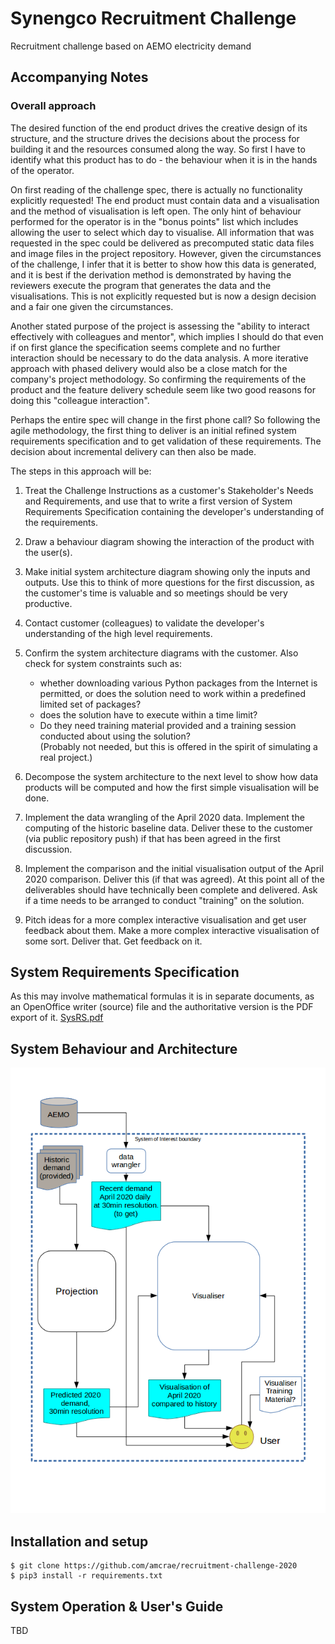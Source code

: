 # Synengco Recruitment Challenge

Recruitment challenge based on AEMO electricity demand 

## Accompanying Notes

### Overall approach

The desired function of the end product drives the creative design of its structure, and the structure drives the decisions about the process for building it and the resources consumed along the way. So first I have to identify what this product has to do - the behaviour when it is in the hands of the operator.

On first reading of the challenge spec, there is actually no functionality explicitly requested! The end product must contain data and a visualisation and the method of visualisation is left open. The only hint of behaviour performed for the operator is in the "bonus points" list which includes allowing the user to select which day to visualise.
 All information that was requested in the spec could be delivered as precomputed static data files and image files in the project repository. However, given the circumstances of the challenge, I infer that it is better to show how this data is generated, and it is best if the derivation method is demonstrated by having the reviewers execute the program that generates the data and the visualisations. This is not explicitly requested but is now a design decision and a fair one given the circumstances.

Another stated purpose of the project is assessing the "ability to interact effectively with colleagues and mentor", which implies I should do that even if on first glance the specification seems complete and no further interaction should be necessary to do the data analysis. A more iterative approach with phased delivery would also be a close match for the company's project methodology. So confirming the requirements of the product and the feature delivery schedule seem like two good reasons for doing this "colleague interaction".

Perhaps the entire spec will change in the first phone call? So following the agile methodology, the first thing to deliver is an initial refined system requirements specification and to get validation of these requirements. The decision about incremental delivery can then also be made.

The steps in this approach will be:

1. Treat the Challenge Instructions as a customer's Stakeholder's Needs and Requirements, and use that to write a first version of System Requirements Specification containing the developer's understanding of the requirements.

2. Draw a behaviour diagram showing the interaction of the product with the user(s).

3. Make initial system architecture diagram showing only the inputs and outputs. Use this to think of more questions for the first discussion, as the customer's time is valuable and so meetings should be very productive.

4. Contact customer (colleagues) to validate the developer's understanding of the high level requirements.

5. Confirm the system architecture diagrams with the customer. Also check for system constraints such as:
	* whether downloading various Python packages from the Internet is permitted, or does the solution need to work within a predefined limited set of packages?
	* does the solution have to execute within a time limit?
	* Do they need training material provided and a training session conducted about using the solution?  
	 (Probably not needed, but this is offered in the spirit of simulating a real project.)

6. Decompose the system architecture to the next level to show how data products will be computed and how the first simple visualisation will be done.

7. Implement the data wrangling of the April 2020 data. Implement the computing of the historic baseline data. Deliver these to the customer (via public repository push) if that has been agreed in the first discussion.

8. Implement the comparison and the initial visualisation output of the April 2020 comparison. Deliver this (if that was agreed).  At this point all of the deliverables should have technically been complete and delivered. Ask if a time needs to be arranged to conduct "training" on the solution. 

9. Pitch ideas for a more complex interactive visualisation and get user feedback about them. Make a more complex interactive visualisation of some sort. Deliver that. Get feedback on it.


## System Requirements Specification

As this may involve mathematical formulas it is in separate documents, as an OpenOffice writer (source) file and the authoritative version is the PDF export of it.
[SysRS.pdf](SysRS.pdf)

## System Behaviour and Architecture

![System behaviour and architecture.png](System%20behaviour%20and%20architecture.png)

## Installation and setup

```
$ git clone https://github.com/amcrae/recruitment-challenge-2020  
$ pip3 install -r requirements.txt 
```


## System Operation & User's Guide

TBD


